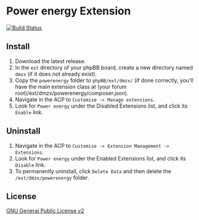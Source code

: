 # Power energy Extension

[![Build Status](https://travis-ci.com/dmzx/Power-energy.svg?branch=master)](https://travis-ci.com/dmzx/Power-energy)

## Install
1. Download the latest release.
2. In the `ext` directory of your phpBB board, create a new directory named `dmzx` (if it does not already exist).
3. Copy the `powerenergy` folder to `phpBB/ext/dmzx/` (if done correctly, you'll have the main extension class at (your forum root)/ext/dmzx/powerenergy/composer.json).
4. Navigate in the ACP to `Customise -> Manage extensions`.
5. Look for `Power energy` under the Disabled Extensions list, and click its `Enable` link.

## Uninstall
1. Navigate in the ACP to `Customise -> Extension Management -> Extensions`.
2. Look for `Power energy` under the Enabled Extensions list, and click its `Disable` link.
3. To permanently uninstall, click `Delete Data` and then delete the `/ext/dmzx/powerenergy` folder.

## License

[GNU General Public License v2](http://opensource.org/licenses/GPL-2.0)
